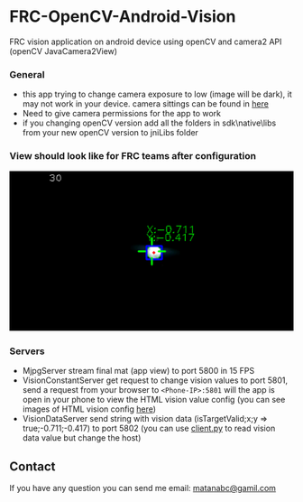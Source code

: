 # FRC-OpenCV-Android-Vision
FRC vision application on android device using openCV and camera2 API (openCV JavaCamera2View)

### General
 * this app trying to change camera exposure to low (image will be dark), it may not work in your device. camera sittings can be found in [here](openCVLibrary349/src/main/java/org/opencv/android/JavaCamera2View.java#L209)
 * Need to give camera permissions for the app to work
 * if you changing openCV version add all the folders in sdk\native\libs from your new openCV version to jniLibs folder

### View should look like for FRC teams after configuration
![App view](/images/vision_test_screen_shoot.png)

### Servers
 * MjpgServer stream final mat (app view) to port 5800 in 15 FPS
 * VisionConstantServer get request to change vision values to port 5801, send a request from your browser to `<Phone-IP>:5801` will the app is open in your phone to view the HTML vision value config (you can see images of HTML vision config [here](images/vision_config_pages))
 * VisionDataServer send string with vision data (isTargetValid;x;y => true;-0.711;-0.417) to port 5802 (you can use [client.py](client/client.py) to read vision data value but change the host)

## Contact
If you have any question you can send me email: matanabc@gamil.com